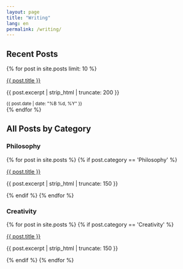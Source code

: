 ```yaml
---
layout: page
title: "Writing"
lang: en
permalink: /writing/
---
```


## Recent Posts

{% for post in site.posts limit: 10 %}
<div class="post-item">
    <a href="{{ post.url | relative_url }}">{{ post.title }}</a>
    <p class="post-description">{{ post.excerpt | strip_html | truncate: 200 }}</p>
    <small class="text-[#49739c]">{{ post.date | date: "%B %d, %Y" }}</small>
</div>
{% endfor %}

## All Posts by Category

### Philosophy
{% for post in site.posts %}
{% if post.category == 'Philosophy' %}
<div class="post-item">
    <a href="{{ post.url | relative_url }}">{{ post.title }}</a>
    <p class="post-description">{{ post.excerpt | strip_html | truncate: 150 }}</p>
</div>
{% endif %}
{% endfor %}

### Creativity  
{% for post in site.posts %}
{% if post.category == 'Creativity' %}
<div class="post-item">
    <a href="{{ post.url | relative_url }}">{{ post.title }}</a>
    <p class="post-description">{{ post.excerpt | strip_html | truncate: 150 }}</p>
</div>
{% endif %}
{% endfor %}